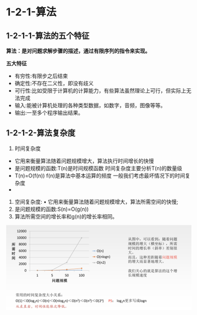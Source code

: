 # 1-2-1-算法

## 1-2-1-1-算法的五个特征

**算法：是对问题求解步骤的描述，通过有限序列的指令来实现。**

**五大特征**

* 有穷性:有限步之后结束
* 确定性:不存在二义性，即没有歧义
* 可行性:比如受限于计算机的计算能力，有些算法虽然理论上可行，但实际上无法完成
* 输入:能被计算机处理的各种类型数据，如数字，音频，图像等等。
* 输出:一至多个程序输出结果。

## 1-2-1-2-算法复杂度

1. 时间复杂度

* 它用来衡量算法随着问题规模增大，算法执行时间增长的快慢
* 是问题规模的函数:T\(n\)是时间规模函数 时间复杂度主要分析T\(n\)的数量级 
* T\(n\)=O\(f\(n\)\) f\(n\)是算法中基本运算的频度 一般我们考虑最坏情况下的时间复杂度
* 
1. 空间复杂度: • 它用来衡量算法随着问题规模增大，算法所需空间的快慢; 
2. 是问题规模的函数:S\(n\)=O\(g\(n\)\) 
3. 算法所需空间的增长率和g\(n\)的增长率相同。

![](../../.gitbook/assets/image%20%2819%29.png)

